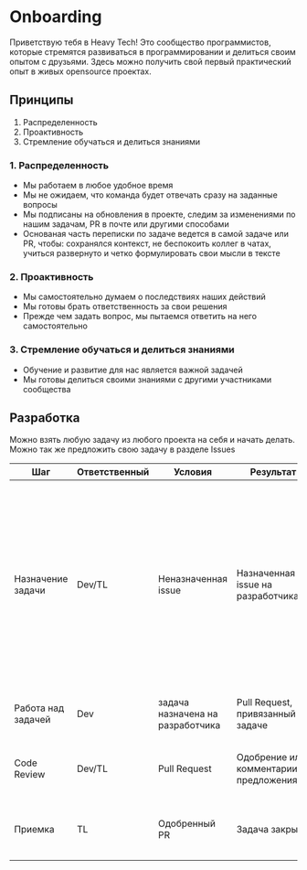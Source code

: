 # Onboarding

Приветствую тебя в Heavy Tech! Это сообщество программистов, которые стремятся развиваться в программировании и делиться своим опытом с друзьями. Здесь можно получить свой первый практический опыт в живых opensource проектах.

## Принципы

1. Распределенность
2. Проактивность
3. Стремление обучаться и делиться знаниями


### 1. Распределенность

- Мы работаем в любое удобное время
- Мы не ожидаем, что команда будет отвечать сразу на заданные вопросы
- Мы подписаны на обновления в проекте, следим за изменениями по нашим задачам, PR в почте или другими способами
- Основаная часть переписки по задаче ведется в самой задаче или PR, чтобы: сохранялся контекст, не беспокоить коллег в чатах, учиться развернуто и четко формулировать свои мысли в тексте


### 2. Проактивность

- Мы самостоятельно думаем о последствиях наших действий
- Мы готовы брать ответственность за свои решения
- Прежде чем задать вопрос, мы пытаемся ответить на него самостоятельно


### 3. Стремление обучаться и делиться знаниями

- Обучение и развитие для нас является важной задачей
- Мы готовы делиться своими знаниями с другими участниками сообщества


## Разработка

Можно взять любую задачу из любого проекта на себя и начать делать. Можно так же предложить свою задачу в разделе Issues

| Шаг                       | Ответственный | Условия                             | Результат                         | Описание |
|---------------------------|---------------|-------------------------------------|-----------------------------------|----------|
| Назначение задачи         | Dev/TL        | Неназначенная issue                 | Назначенная issue на разработчика | Задачу может назначить TL, либо разработчик может сам назначить на себя, если у него нет других. Если нет прав назначить на себя задачу, от можно попросить в комментариях, что хочешь взять на себя - TL назначит |
| Работа над задачей        | Dev           | задача назначена на разработчика     | Pull Request, привязанный к задаче  |  Работа ведется в своей ветке, сборка         |
| Code Review               | Dev/TL        | Pull Request                        | Одобрение или комментарии с предложениями | Любой разработчик может оставить свой комментарий  |
| Приемка                   | TL            | Одобренный PR                       | Задача закрыта | PR мержится и доставляется, после чего проверяется корректность
